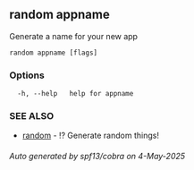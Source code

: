 ## random appname

Generate a name for your new app

```
random appname [flags]
```

### Options

```
  -h, --help   help for appname
```

### SEE ALSO

* [random](random.md)	 - ⁉️ Generate random things!

###### Auto generated by spf13/cobra on 4-May-2025
